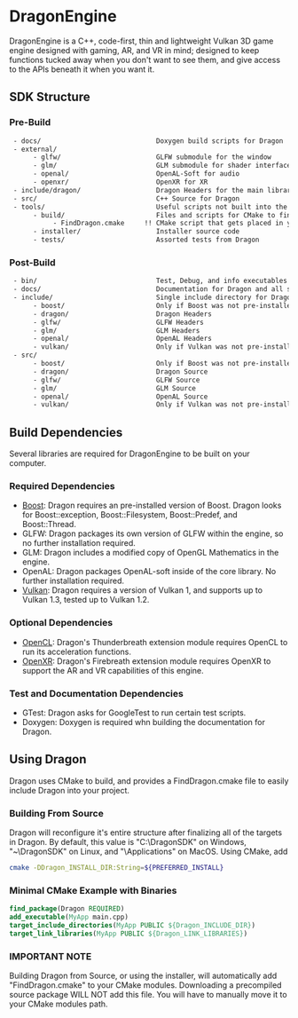 # DragonEngine
DragonEngine is a C++, code-first, thin and lightweight Vulkan 3D game engine designed with gaming, AR, and VR in mind; designed to keep functions tucked away when you don't want to see them, and give access to the APIs beneath it when you want it. 

## SDK Structure
### Pre-Build
```txt
 - docs/                             Doxygen build scripts for Dragon
 - external/
      - glfw/                        GLFW submodule for the window
      - glm/                         GLM submodule for shader interface
      - openal/                      OpenAL-Soft for audio
      - openxr/                      OpenXR for XR
 - include/dragon/                   Dragon Headers for the main library.
 - src/                              C++ Source for Dragon
 - tools/                            Useful scripts not built into the library binary
      - build/                       Files and scripts for CMake to find Dragon
           - FindDragon.cmake     !! CMake script that gets placed in your CMake modules directory !!
      - installer/                   Installer source code
      - tests/                       Assorted tests from Dragon
```

### Post-Build
```txt
 - bin/                              Test, Debug, and info executables
 - docs/                             Documentation for Dragon and all submodules
 - include/                          Single include directory for Dragon
      - boost/                       Only if Boost was not pre-installed
      - dragon/                      Dragon Headers
      - glfw/                        GLFW Headers
      - glm/                         GLM Headers
      - openal/                      OpenAL Headers
      - vulkan/                      Only if Vulkan was not pre-installed
 - src/
      - boost/                       Only if Boost was not pre-installed
      - dragon/                      Dragon Source
      - glfw/                        GLFW Source
      - glm/                         GLM Source
      - openal/                      OpenAL Source
      - vulkan/                      Only if Vulkan was not pre-installed
```

## Build Dependencies
Several libraries are required for DragonEngine to be built on your computer. 

### Required Dependencies
 - [Boost](https://boost.org): Dragon requires an pre-installed version of Boost. Dragon looks for Boost::exception, Boost::Filesystem, Boost::Predef, and Boost::Thread.
 - GLFW: Dragon packages its own version of GLFW within the engine, so no further installation required. 
 - GLM: Dragon includes a modified copy of OpenGL Mathematics in the engine.
 - OpenAL: Dragon packages OpenAL-soft inside of the core library. No further installation required. 
 - [Vulkan](https://khronos.org/vulkan): Dragon requires a version of Vulkan 1, and supports up to Vulkan 1.3, tested up to Vulkan 1.2. 

### Optional Dependencies
 - [OpenCL](https://khronos.org/opencl): Dragon's Thunderbreath extension module requires OpenCL to run its acceleration functions.
 - [OpenXR](https://khronos.org/openxr): Dragon's Firebreath extension module requires OpenXR to support the AR and VR capabilities of this engine.

### Test and Documentation Dependencies
 - GTest: Dragon asks for GoogleTest to run certain test scripts.
 - Doxygen: Doxygen is required whn building the documentation for Dragon.  

## Using Dragon
Dragon uses CMake to build, and provides a FindDragon.cmake file to easily include Dragon into your project. 

### Building From Source
Dragon will reconfigure it's entire structure after finalizing all of the targets in Dragon. By default, this value is "C:\DragonSDK\" on Windows, "~\DragonSDK\" on Linux, and "\Applications\" on MacOS. Using CMake, add 
```sh
cmake -DDragon_INSTALL_DIR:String=${PREFERRED_INSTALL}
```

### Minimal CMake Example with Binaries
```CMake
find_package(Dragon REQUIRED)
add_executable(MyApp main.cpp)
target_include_directories(MyApp PUBLIC ${Dragon_INCLUDE_DIR})
target_link_libraries(MyApp PUBLIC ${Dragon_LINK_LIBRARIES})
```

### IMPORTANT NOTE
Building Dragon from Source, or using the installer, will automatically add "FindDragon.cmake" to your CMake modules. Downloading a precompiled source package WILL NOT add this file. You will have to manually move it to your CMake modules path.
